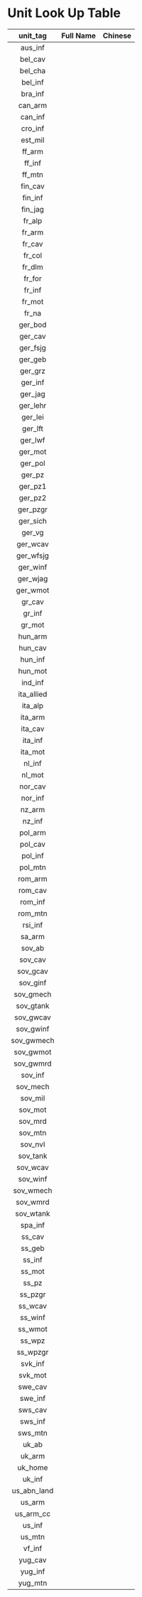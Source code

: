 # Unit Look Up Table

|unit_tag|Full Name|Chinese|
|:----:|:----:|:----:|
|aus_inf|||
|bel_cav|||
|bel_cha|||
|bel_inf|||
|bra_inf|||
|can_arm|||
|can_inf|||
|cro_inf|||
|est_mil|||
|ff_arm|||
|ff_inf|||
|ff_mtn|||
|fin_cav|||
|fin_inf|||
|fin_jag|||
|fr_alp|||
|fr_arm|||
|fr_cav|||
|fr_col|||
|fr_dlm|||
|fr_for|||
|fr_inf|||
|fr_mot|||
|fr_na|||
|ger_bod|||
|ger_cav|||
|ger_fsjg|||
|ger_geb|||
|ger_grz|||
|ger_inf|||
|ger_jag|||
|ger_lehr|||
|ger_lei|||
|ger_lft|||
|ger_lwf|||
|ger_mot|||
|ger_pol|||
|ger_pz|||
|ger_pz1|||
|ger_pz2|||
|ger_pzgr|||
|ger_sich|||
|ger_vg|||
|ger_wcav|||
|ger_wfsjg|||
|ger_winf|||
|ger_wjag|||
|ger_wmot|||
|gr_cav|||
|gr_inf|||
|gr_mot|||
|hun_arm|||
|hun_cav|||
|hun_inf|||
|hun_mot|||
|ind_inf|||
|ita_allied|||
|ita_alp|||
|ita_arm|||
|ita_cav|||
|ita_inf|||
|ita_mot|||
|nl_inf|||
|nl_mot|||
|nor_cav|||
|nor_inf|||
|nz_arm|||
|nz_inf|||
|pol_arm|||
|pol_cav|||
|pol_inf|||
|pol_mtn|||
|rom_arm|||
|rom_cav|||
|rom_inf|||
|rom_mtn|||
|rsi_inf|||
|sa_arm|||
|sov_ab|||
|sov_cav|||
|sov_gcav|||
|sov_ginf|||
|sov_gmech|||
|sov_gtank|||
|sov_gwcav|||
|sov_gwinf|||
|sov_gwmech|||
|sov_gwmot|||
|sov_gwmrd|||
|sov_inf|||
|sov_mech|||
|sov_mil|||
|sov_mot|||
|sov_mrd|||
|sov_mtn|||
|sov_nvl|||
|sov_tank|||
|sov_wcav|||
|sov_winf|||
|sov_wmech|||
|sov_wmrd|||
|sov_wtank|||
|spa_inf|||
|ss_cav|||
|ss_geb|||
|ss_inf|||
|ss_mot|||
|ss_pz|||
|ss_pzgr|||
|ss_wcav|||
|ss_winf|||
|ss_wmot|||
|ss_wpz|||
|ss_wpzgr|||
|svk_inf|||
|svk_mot|||
|swe_cav|||
|swe_inf|||
|sws_cav|||
|sws_inf|||
|sws_mtn|||
|uk_ab|||
|uk_arm|||
|uk_home|||
|uk_inf|||
|us_abn_land|||
|us_arm|||
|us_arm_cc|||
|us_inf|||
|us_mtn|||
|vf_inf|||
|yug_cav|||
|yug_inf|||
|yug_mtn|||
